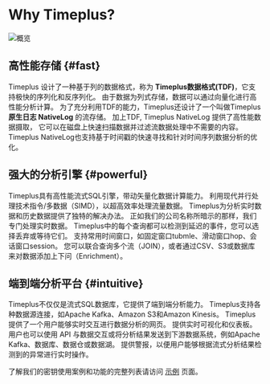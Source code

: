 # Why Timeplus?

![概览](/img/overview.png)

## 高性能存储 {#fast}

Timeplus 设计了一种基于列的数据格式，称为 **Timeplus数据格式(TDF)**，它支持极快的序列化和反序列化。 由于数据为列式存储，数据可以通过向量化进行高性能分析计算。  为了充分利用TDF的能力，Timeplus还设计了一个叫做Timeplus **原生日志 NativeLog** 的流存储。 加上TDF, Timeplus NativeLog 提供了高性能数据摄取， 它可以在磁盘上快速扫描数据并过滤流数据处理中不需要的内容。  Timeplus NativeLog也支持基于时间戳的快速寻找和针对时间序列数据分析的优化。

## 强大的分析引擎 {#powerful}

Timeplus具有高性能流式SQL引擎，带动矢量化数据计算能力。 利用现代并行处理技术指令/多数据（SIMD），以超高效率处理流量数据。 Timeplus为分析实时数据和历史数据提供了独特的解决办法。 正如我们的公司名称所暗示的那样，我们专门处理实时数据。 Timeplus中的每个查询都可以检测到延迟的事件，您可以选择丢弃或等待它们。 支持常用时间窗口，如固定窗口tubmle、滑动窗口hop、会话窗口session。 您可以联合查询多个流（JOIN），或者通过CSV、S3或数据库来对数据添加上下问（Enrichment）。

## 端到端分析平台 {#intuitive}

Timeplus不仅仅是流式SQL数据库，它提供了端到端分析能力。  Timeplus支持各种数据源连接，如Apache Kafka、Amazon S3和Amazon Kinesis。  Timeplus提供了一个用户能够实时交互进行数据分析的网页。  提供实时可视化和仪表板。  用户也可以使用 API 与数据交互或将分析结果发送到下游数据系统，例如Apache Kafka、数据库、数据仓或数据湖。  提供警报，以便用户能够根据流式分析结果检测到的异常进行实时操作。

了解我们的密钥使用案例和功能的完整列表请访问 [示例](showcases) 页面。
